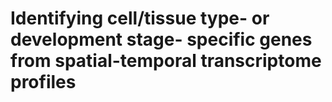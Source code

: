 # Identifying cell/tissue type- or development stage- specific genes from spatial-temporal transcriptome profiles
